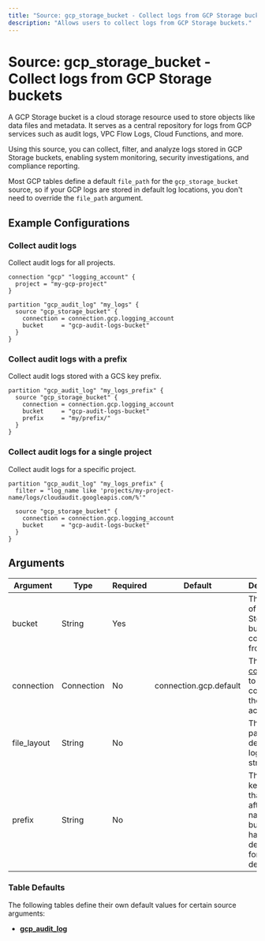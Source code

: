 ```yaml
---
title: "Source: gcp_storage_bucket - Collect logs from GCP Storage buckets"
description: "Allows users to collect logs from GCP Storage buckets."
---
```


# Source: gcp_storage_bucket - Collect logs from GCP Storage buckets

A GCP Storage bucket is a cloud storage resource used to store objects like data files and metadata. It serves as a central repository for logs from GCP services such as audit logs, VPC Flow Logs, Cloud Functions, and more.

Using this source, you can collect, filter, and analyze logs stored in GCP Storage buckets, enabling system monitoring, security investigations, and compliance reporting.

Most GCP tables define a default `file_path` for the `gcp_storage_bucket` source, so if your GCP logs are stored in default log locations, you don't need to override the `file_path` argument.

## Example Configurations

### Collect audit logs

Collect audit logs for all projects.

```hcl
connection "gcp" "logging_account" {
  project = "my-gcp-project"
}

partition "gcp_audit_log" "my_logs" {
  source "gcp_storage_bucket" {
    connection = connection.gcp.logging_account
    bucket     = "gcp-audit-logs-bucket"
  }
}
```

### Collect audit logs with a prefix

Collect audit logs stored with a GCS key prefix.

```hcl
partition "gcp_audit_log" "my_logs_prefix" {
  source "gcp_storage_bucket" {
    connection = connection.gcp.logging_account
    bucket     = "gcp-audit-logs-bucket"
    prefix     = "my/prefix/"
  }
}
```

### Collect audit logs for a single project

Collect audit logs for a specific project.

```hcl
partition "gcp_audit_log" "my_logs_prefix" {
  filter = "log_name like 'projects/my-project-name/logs/cloudaudit.googleapis.com/%'"

  source "gcp_storage_bucket" {
    connection = connection.gcp.logging_account
    bucket     = "gcp-audit-logs-bucket"
  }
}
```

## Arguments

| Argument    | Type        | Required | Default                  | Description                                                                                                                   |
|-------------|-------------|----------|--------------------------|-------------------------------------------------------------------------------------------------------------------------------|
| bucket      | String      | Yes      |                          | The name of the GCP Storage bucket to collect logs from.                                                                      |
| connection  | Connection  | No       | connection.gcp.default   | The [GCP connection](https://hub.tailpipe.io/plugins/turbot/gcp#connection-credentials) to use to connect to the GCP account. |
| file_layout | String      | No       |                          | The Grok pattern that defines the log file structure.                                                                         |
| prefix      | String      | No       |                          | The GCS key prefix that comes after the name of the bucket you have designated for log file delivery.                         |

### Table Defaults

The following tables define their own default values for certain source arguments:

- **[gcp_audit_log](https://hub.tailpipe.io/plugins/turbot/gcp/tables/gcp_audit_log#gcp_storage_bucket)**
